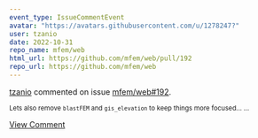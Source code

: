 ```yaml
---
event_type: IssueCommentEvent
avatar: "https://avatars.githubusercontent.com/u/1278247?"
user: tzanio
date: 2022-10-31
repo_name: mfem/web
html_url: https://github.com/mfem/web/pull/192
repo_url: https://github.com/mfem/web
---
```


<a href='https://github.com/tzanio' target='_blank'>tzanio</a> commented on issue <a href='https://github.com/mfem/web/pull/192' target='_blank'>mfem/web#192</a>.

<small>Lets also remove `blastFEM` and `gis_elevation` to keep things more focused... ...</small>

<a href='https://github.com/mfem/web/pull/192' target='_blank'>View Comment</a>
